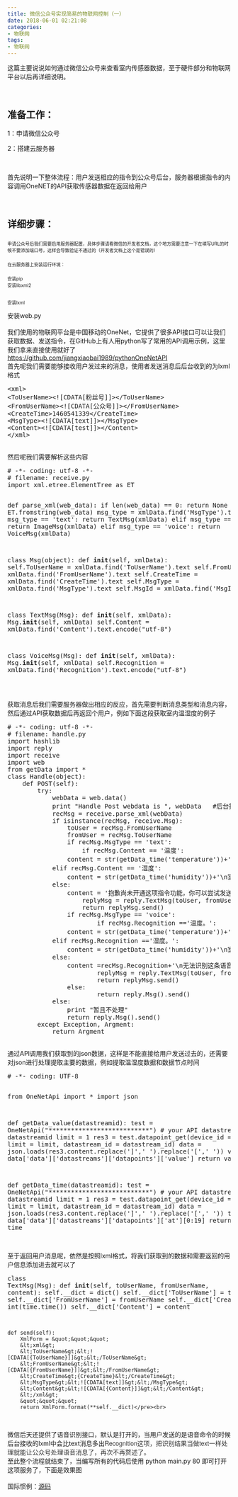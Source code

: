 ```yaml
---
title: 微信公众号实现简易的物联网控制（一）
date: 2018-06-01 02:21:08
categories: 
- 物联网
tags:
- 物联网
---
```


<p>这篇主要说说如何通过微信公众号来查看室内传感器数据，至于硬件部分和物联网平台以后再详细说明。</p>
<p><br>
</p>
<h2>准备工作：</h2>
<p>1：申请微信公众号</p>
<p>2：搭建云服务器</p>
<p><br>
</p>
<p>首先说明一下整体流程：用户发送相应的指令到公众号后台，服务器根据指令的内容调用OneNET的API获取传感器数据在返回给用户</p>
<p><br>
</p>
<h2>详细步骤：</h2>
<h3><span style="font-size:10px; font-weight:normal"><span style="white-space:pre"></span>申请公众号后我们需要启用服务器配置，具体步骤请看微信的开发者文档，这个地方需要注意一下在填写URL的时候不要添加端口号，这样会导致验证不通过的（开发者文档上这个是错误的）</span></h3>
<div><span style="font-size:10px; font-weight:normal"><span style="white-space:pre"></span>在云服务器上安装运行环境：</span></div>
<div><br>
</div>
<div><span style="font-size:10px; font-weight:normal"><span style="white-space:pre"></span>安装pip</span></div>
<div><span style="font-size:10px; font-weight:normal"><span style="white-space:pre"><img src="https://img-blog.csdn.net/20171217162858414?watermark/2/text/aHR0cDovL2Jsb2cuY3Nkbi5uZXQvRmFuTUxlaQ==/font/5a6L5L2T/fontsize/400/fill/I0JBQkFCMA==/dissolve/70/gravity/Center" alt=""></span></span></div>
<div><span style="font-size:10px; font-weight:normal"><span style="white-space:pre"><span style="white-space:pre"></span></span></span></div>
<div><span style="font-size:10px; font-weight:normal"><span style="white-space:pre"></span>安装libxml2</span></div>
<div><span style="font-size:10px; font-weight:normal"><span style="white-space:pre"><img src="https://img-blog.csdn.net/20171217162935160?watermark/2/text/aHR0cDovL2Jsb2cuY3Nkbi5uZXQvRmFuTUxlaQ==/font/5a6L5L2T/fontsize/400/fill/I0JBQkFCMA==/dissolve/70/gravity/Center" alt=""></span></span></div>
<div><span style="font-size:10px; font-weight:normal"><span style="white-space:pre"><br>
</span></span></div>
<div><span style="font-size:10px; font-weight:normal"><span style="white-space:pre"><span style="white-space:pre"></span>安装lxml</span></span></div>
<div><span style="font-size:10px; white-space:pre"><span style="font-size:10px; white-space:pre"><img src="https://img-blog.csdn.net/20171217162943429?watermark/2/text/aHR0cDovL2Jsb2cuY3Nkbi5uZXQvRmFuTUxlaQ==/font/5a6L5L2T/fontsize/400/fill/I0JBQkFCMA==/dissolve/70/gravity/Center" alt=""></span></span><span style="font-size:10px">&nbsp;&nbsp;</span></div>
<div><span style="white-space:pre"></span></div>
<div><span style="white-space:pre"></span>安装web.py</div>
<div><span style="white-space:pre"></span><img src="https://img-blog.csdn.net/20171217163002373?watermark/2/text/aHR0cDovL2Jsb2cuY3Nkbi5uZXQvRmFuTUxlaQ==/font/5a6L5L2T/fontsize/400/fill/I0JBQkFCMA==/dissolve/70/gravity/Center" alt="" style="font-size:10px"></div>
<div><br>
</div>
<div><span style="white-space:pre"></span>我们使用的物联网平台是中国移动的OneNet，它提供了很多API接口可以让我们获取数据、发送指令，在GitHub上有人用python写了常用的API调用示例，这里我们拿来直接使用就好了<a target="_blank" target="_blank" href="https://github.com/jiangxiaobai1989/pythonOneNetAPI">https://github.com/jiangxiaobai1989/pythonOneNetAPI</a></div>
<div><span style="white-space:pre"></span>首先呢我们需要能够接收用户发过来的消息，使用者发送消息后后台收到的为lxml&#26684;式</div>
<div><span style="white-space:pre"></span><pre name="code" class="html">&lt;xml&gt;
&lt;ToUserName&gt;&lt;![CDATA[粉丝号]]&gt;&lt;/ToUserName&gt;
&lt;FromUserName&gt;&lt;![CDATA[公众号]]&gt;&lt;/FromUserName&gt;
&lt;CreateTime&gt;1460541339&lt;/CreateTime&gt;
&lt;MsgType&gt;&lt;![CDATA[text]]&gt;&lt;/MsgType&gt;
&lt;Content&gt;&lt;![CDATA[test]]&gt;&lt;/Content&gt;
&lt;/xml&gt;</pre><br>
</div>
<div><span style="white-space:pre"></span>然后呢我们需要解析这些内容</div>
<div><span style="white-space:pre"></span><pre name="code" class="python"># -*- coding: utf-8 -*-
# filename: receive.py
import xml.etree.ElementTree as ET

def parse_xml(web_data):
    if len(web_data) == 0:
        return None
    xmlData = ET.fromstring(web_data)
    msg_type = xmlData.find('MsgType').text
    if msg_type == 'text':
        return TextMsg(xmlData)
    elif msg_type == 'image':
        return ImageMsg(xmlData)
    elif msg_type == 'voice':
	return VoiceMsg(xmlData)

class Msg(object):
    def __init__(self, xmlData):
        self.ToUserName = xmlData.find('ToUserName').text
        self.FromUserName = xmlData.find('FromUserName').text
        self.CreateTime = xmlData.find('CreateTime').text
        self.MsgType = xmlData.find('MsgType').text
        self.MsgId = xmlData.find('MsgId').text
	

class TextMsg(Msg):
    def __init__(self, xmlData):
        Msg.__init__(self, xmlData)
        self.Content = xmlData.find('Content').text.encode(&quot;utf-8&quot;)

class VoiceMsg(Msg):
	def __init__(self, xmlData):
		Msg.__init__(self, xmlData)
		self.Recognition = xmlData.find('Recognition').text.encode(&quot;utf-8&quot;)</pre><br>
</div>
<div><span style="white-space:pre"></span>获取消息后我们需要服务器做出相应的反应，首先需要判断消息类型和消息内容，然后通过API获取数据后再返回个用户，例如下面这段获取室内温湿度的例子</div>
<div><pre name="code" class="python"># -*- coding: utf-8 -*-
# filename: handle.py
import hashlib
import reply
import receive
import web
from getData import *
class Handle(object):
    def POST(self):
        try:
            webData = web.data()
            print &quot;Handle Post webdata is &quot;, webData   #后台打日志
            recMsg = receive.parse_xml(webData)
            if isinstance(recMsg, receive.Msg):
                toUser = recMsg.FromUserName
                fromUser = recMsg.ToUserName
                if recMsg.MsgType == 'text':
                	if recMsg.Content == '温度':
				content = str(getData_time('temperature'))+'\n室内温度为'+str(getData_value('temperature')) +'℃'
		  	elif recMsg.Content == '湿度':
				content = str(getData_time('humidity'))+'\n室内湿度为'+str(getData_value('humidity')) +'%'
			else:
				content = '抱歉尚未开通这项指令功能，你可以尝试发送‘温度’、‘湿度’来查看最新的室内信息,或者发送相应的语音消息 '
                   	replyMsg = reply.TextMsg(toUser, fromUser, content)
                   	return replyMsg.send()
                if recMsg.MsgType == 'voice':
                    	if recMsg.Recognition =='温度。':
				content = str(getData_time('temperature'))+'\n室内温度为'+str(getData_value('temperature')) +'℃'
			elif recMsg.Recognition =='湿度。':
				content = str(getData_time('humidity'))+'\n室内湿度为'+str(getData_value('humidity')) +'%'
			else:
				content =recMsg.Recognition+'\n无法识别这条语音消息'
                    	replyMsg = reply.TextMsg(toUser, fromUser, content)
                    	return replyMsg.send()
                else:
                    	return reply.Msg().send()
            else:
                print &quot;暂且不处理&quot;
                return reply.Msg().send()
        except Exception, Argment:
            return Argment</pre><br>
<span style="white-space:pre"></span>通过API调用我们获取到的json数据，这样是不能直接给用户发送过去的，还需要对json进行处理提取主要的数据，例如提取温湿度数据和数据节点时间</div>
<div><pre name="code" class="python"># -*- coding: UTF-8

from OneNetApi import *
import json

def getData_value(datastreamid):
    test = OneNetApi(&quot;***************************&quot;) #  your API
    datastream_id = datastreamid
    limit = 1
    res3 = test.datapoint_get(device_id = &quot;6975064&quot;, limit = limit, datastream_id = datastream_id)
    data = json.loads(res3.content.replace(']',' ').replace('[',' '))
    value = data['data']['datastreams']['datapoints']['value']
    return value
	
	
def getData_time(datastreamid):
    test = OneNetApi(&quot;***************************&quot;) #  your API
    datastream_id = datastreamid
    limit = 1
    res3 = test.datapoint_get(device_id = &quot;6975064&quot;, limit = limit, datastream_id = datastream_id)
    data = json.loads(res3.content.replace(']',' ').replace('[',' '))
    time = data['data']['datastreams']['datapoints']['at'][0:19]
    return time</pre><br>
<span style="white-space:pre"></span>至于返回用户消息呢，依然是按照lxml&#26684;式，将我们获取到的数据和需要返回的用户信息添加进去就可以了<pre name="code" class="python">class TextMsg(Msg):
    def __init__(self, toUserName, fromUserName, content):
        self.__dict = dict()
        self.__dict['ToUserName'] = toUserName
        self.__dict['FromUserName'] = fromUserName
        self.__dict['CreateTime'] = int(time.time())
        self.__dict['Content'] = content

    def send(self):
        XmlForm = &quot;&quot;&quot;
        &lt;xml&gt;
        &lt;ToUserName&gt;&lt;![CDATA[{ToUserName}]]&gt;&lt;/ToUserName&gt;
        &lt;FromUserName&gt;&lt;![CDATA[{FromUserName}]]&gt;&lt;/FromUserName&gt;
        &lt;CreateTime&gt;{CreateTime}&lt;/CreateTime&gt;
        &lt;MsgType&gt;&lt;![CDATA[text]]&gt;&lt;/MsgType&gt;
        &lt;Content&gt;&lt;![CDATA[{Content}]]&gt;&lt;/Content&gt;
        &lt;/xml&gt;
        &quot;&quot;&quot;
        return XmlForm.format(**self.__dict)</pre><br>
</div>
<div><span style="white-space:pre"></span><span style="white-space:pre"></span>微信后天还提供了语音识别接口，默认是打开的，当用户发送的是语音命令的时候后台接收的lxml中会比text消息多出<span style="color:rgb(51,51,51); font-family:&quot;Helvetica Neue&quot;,Helvetica,Arial,sans-serif; font-size:14px">Recognition这项，把识别结果当做text一样处理就能让公众号处理语音消息了，再次不再赘述了。</span></div>
<div><span style="white-space:pre"></span>至此整个流程就结束了，当编写所有的代码后使用 python main.py 80 即可打开这项服务了，下面是效果图</div>
<div><span style="white-space:pre"></span><img src="https://img-blog.csdn.net/20171217173126601?watermark/2/text/aHR0cDovL2Jsb2cuY3Nkbi5uZXQvRmFuTUxlaQ==/font/5a6L5L2T/fontsize/400/fill/I0JBQkFCMA==/dissolve/70/gravity/Center" alt=""><br>
</div>
<div><br>
</div>
<div>国际惯例：<a target="_blank" href="https://github.com/FanMLei/wx">源码</a></div>
<p><br>
</p>
